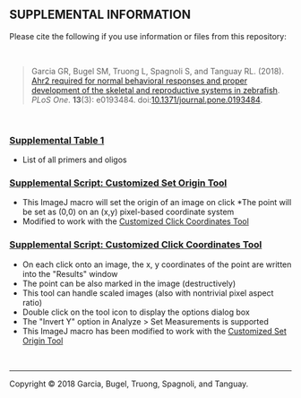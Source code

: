 ## SUPPLEMENTAL INFORMATION
Please cite the following if you use information or files from this repository:

<br>

>Garcia GR, Bugel SM, Truong L, Spagnoli S, and Tanguay RL. (2018). [Ahr2 required for normal behavioral responses and proper development of the skeletal and reproductive systems in zebrafish](https://github.com/Tanguay-Lab/Manuscripts/wiki/Garcia_2018_PLOS_ONE). *PLoS One*. **13**(3): e0193484. doi:[10.1371/journal.pone.0193484](https://doi.org/10.1371/journal.pone.0193484).

<br>

### [Supplemental Table 1](https://github.com/Tanguay-Lab/Manuscripts/blob/main/Garcia_2018_PLOS_ONE/Files/Supplemental_Table_1.pdf)
* List of all primers and oligos 

### [Supplemental Script: Customized Set Origin Tool](https://github.com/Tanguay-Lab/Manuscripts/blob/main/Garcia_2018_PLOS_ONE/Files/Customized_Set_Origin_Tool.ijm)
* This ImageJ macro will set the origin of an image on click
*The point will be set as (0,0) on an (x,y) pixel-based coordinate system
* Modified to work with the [Customized Click Coordinates Tool](https://github.com/Tanguay-Lab/Manuscripts/blob/main/Garcia_2018_PLOS_ONE/Files/Customized_Click_Coordinates_Tool.ijm)

### [Supplemental Script: Customized Click Coordinates Tool](https://github.com/Tanguay-Lab/Manuscripts/blob/main/Garcia_2018_PLOS_ONE/Files/Customized_Click_Coordinates_Tool.ijm)
* On each click onto an image, the x, y coordinates of the point are written into the "Results" window
* The point can be also marked in the image (destructively)
* This tool can handle scaled images (also with nontrivial pixel aspect ratio)
* Double click on the tool icon to display the options dialog box
* The "Invert Y" option in Analyze > Set Measurements is supported
* This ImageJ macro has been modified to work with the [Customized Set Origin Tool](https://github.com/Tanguay-Lab/Manuscripts/blob/main/Garcia_2018_PLOS_ONE/Files/Customized_Set_Origin_Tool.ijm)

<br>

***

Copyright © 2018 Garcia, Bugel, Truong, Spagnoli, and Tanguay. 
